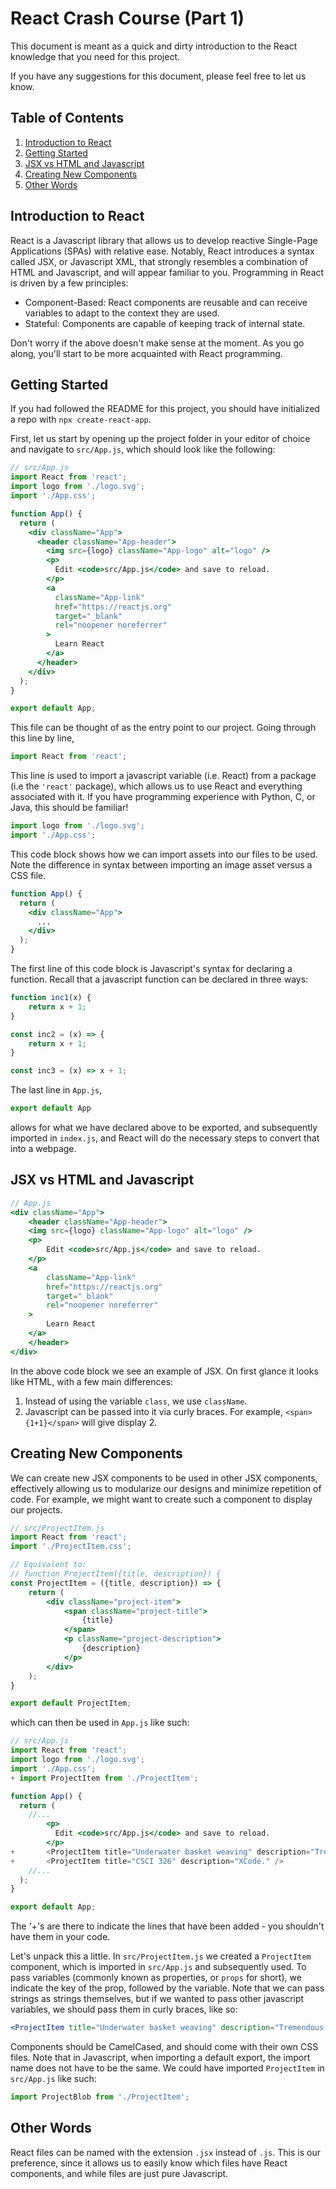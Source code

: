 # React Crash Course (Part 1)

This document is meant as a quick and dirty introduction to the React knowledge that you need for this project.

If you have any suggestions for this document, please feel free to let us know.

## Table of Contents

1. [Introduction to React](#introduction-to-react)
1. [Getting Started](#getting-started)
1. [JSX vs HTML and Javascript](#jsx-vs-html-and-javascript)
1. [Creating New Components](#creating-new-components)
1. [Other Words](#other-words)

## Introduction to React

React is a Javascript library that allows us to develop reactive Single-Page Applications (SPAs) with relative ease. Notably, React introduces a syntax called JSX, or Javascript XML, that strongly resembles a combination of HTML and Javascript, and will appear familiar to you. Programming in React is driven by a few principles:

* Component-Based: React components are reusable and can receive variables to adapt to the context they are used.
* Stateful: Components are capable of keeping track of internal state.  

Don't worry if the above doesn't make sense at the moment. As you go along, you'll start to be more acquainted with React programming. 

## Getting Started

If you had followed the README for this project, you should have initialized a repo with `npx create-react-app`. 

First, let us start by opening up the project folder in your editor of choice and navigate to `src/App.js`, which should look like the following: 

```jsx
// src/App.js
import React from 'react';
import logo from './logo.svg';
import './App.css';

function App() {
  return (
    <div className="App">
      <header className="App-header">
        <img src={logo} className="App-logo" alt="logo" />
        <p>
          Edit <code>src/App.js</code> and save to reload.
        </p>
        <a
          className="App-link"
          href="https://reactjs.org"
          target="_blank"
          rel="noopener noreferrer"
        >
          Learn React
        </a>
      </header>
    </div>
  );
}

export default App;
```

This file can be thought of as the entry point to our project. Going through this line by line,

```jsx
import React from 'react';
```

This line is used to import a javascript variable (i.e. React) from a package (i.e the `'react'` package), which allows us to use React and everything associated with it. If you have programming experience with Python, C, or Java, this should be familiar!

```jsx
import logo from './logo.svg';
import './App.css';
```

This code block shows how we can import assets into our files to be used. Note the difference in syntax between importing an image asset versus a CSS file.

```jsx
function App() {
  return (
    <div className="App">
      ...
    </div>
  );
}
```

The first line of this code block is Javascript's syntax for declaring a function. Recall that a javascript function can be declared in three ways: 

```javascript
function inc1(x) {
    return x + 1;
}

const inc2 = (x) => {
    return x + 1;
}

const inc3 = (x) => x + 1;
```

The last line in `App.js`,
```jsx
export default App
```
allows for what we have declared above to be exported, and subsequently imported in `index.js`, and React will do the necessary steps to convert that into a webpage.

## JSX vs HTML and Javascript

```jsx
// App.js
<div className="App">
    <header className="App-header">
    <img src={logo} className="App-logo" alt="logo" />
    <p>
        Edit <code>src/App.js</code> and save to reload.
    </p>
    <a
        className="App-link"
        href="https://reactjs.org"
        target="_blank"
        rel="noopener noreferrer"
    >
        Learn React
    </a>
    </header>
</div>
```

In the above code block we see an example of JSX. On first glance it looks like HTML, with a few main differences:

1. Instead of using the variable `class`, we use `className`.
1. Javascript can be passed into it via curly braces. For example, `<span>{1+1}</span>` will give display 2.

## Creating New Components

We can create new JSX components to be used in other JSX components, effectively allowing us to modularize our designs and minimize repetition of code. For example, we might want to create such a component to display our projects.

```jsx
// src/ProjectItem.js
import React from 'react';
import './ProjectItem.css';

// Equivalent to:
// function ProjectItem({title, description}) {
const ProjectItem = ({title, description}) => { 
    return (
        <div className="project-item">
            <span className="project-title">
                {title}
            </span>
            <p className="project-description">
                {description}
            </p>
        </div>
    );
}

export default ProjectItem;
```

which can then be used in `App.js` like such:

```jsx
// src/App.js
import React from 'react';
import logo from './logo.svg';
import './App.css';
+ import ProjectItem from './ProjectItem';

function App() {
  return (
    //...
        <p>
          Edit <code>src/App.js</code> and save to reload.
        </p>
+       <ProjectItem title="Underwater basket weaving" description="Tremendous baskets." />
+       <ProjectItem title="CSCI 326" description="XCode." />
    //...
  );
}

export default App;
```

The '+'s are there to indicate the lines that have been added - you shouldn't have them in your code.

Let's unpack this a little. In `src/ProjectItem.js` we created a `ProjectItem` component, which is imported in `src/App.js` and subsequently used. To pass variables (commonly known as properties, or `props` for short), we indicate the key of the prop, followed by the variable. Note that we can pass strings as strings themselves, but if we wanted to pass other javascript variables, we should pass them in curly braces, like so:

```jsx
<ProjectItem title="Underwater basket weaving" description="Tremendous baskets." number={1}/>
```

Components should be CamelCased, and should come with their own CSS files. Note that in Javascript, when importing a default export, the import name does not have to be the same. We could have imported `ProjectItem` in `src/App.js` like such:
```jsx
import ProjectBlob from './ProjectItem';
```


## Other Words

React files can be named with the extension `.jsx` instead of `.js`. This is our preference, since it allows us to easily know which files have React components, and while files are just pure Javascript.